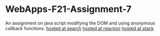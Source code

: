 # WebApps-F21-Assignment-7
An assignment on java script modifying the DOM and using anonymous callback functions.
[hosted at search](https://44-563-webapps-f21.github.io/webapps-f21-assignment-7-rikeshg/search.html)
[hosted at reaction](https://44-563-webapps-f21.github.io/webapps-f21-assignment-7-rikeshg/reaction.html)
[hosted at stack](https://44-563-webapps-f21.github.io/webapps-f21-assignment-7-rikeshg/stack.html)